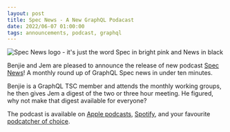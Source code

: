 ```yaml
---
layout: post
title: Spec News - A New GraphQL Podacast
date: 2022/06-07 01:00:00
tags: announcements, podcast, graphql
---
```


![Spec News logo - it's just the word Spec in bright pink and News in black]({{site.url}}/assets/images/SpecNews.png)

Benjie and Jem are pleased to announce the release of new podcast [Spec News](https://specnewspod.com)! A monthly round up of GraphQL Spec news in under ten minutes.  

Benjie is a GraphQL TSC member and attends the monthly working groups, he then gives Jem a digest of the two or three hour meeting. He figured, why not make that digest available for everyone? 

The podcast is available on [Apple podcasts](https://podcasts.apple.com/us/podcast/specnews-graphql-digests/id1628494077), [Spotify](https://open.spotify.com/show/69vo1Wrlda6EP3EzIZnzjf), and your favourite [podcatcher of choice](https://anchor.fm/specnews/episodes/0--Hello-World-e1jghe1). 
